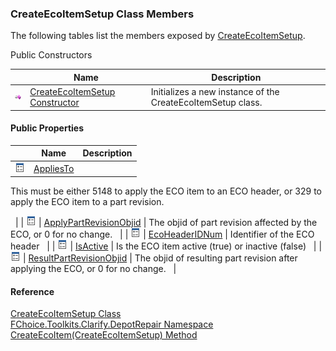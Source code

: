 ﻿### CreateEcoItemSetup Class Members

The following tables list the members exposed by [CreateEcoItemSetup](FChoice.Toolkits.Clarify~FChoice.Toolkits.Clarify.DepotRepair.CreateEcoItemSetup.md).

Public Constructors

|   | Name | Description |
| --- | --- | --- |
| ![Public Constructor](dotnetimages/publicConstructor.png) | [CreateEcoItemSetup Constructor](FChoice.Toolkits.Clarify~FChoice.Toolkits.Clarify.DepotRepair.CreateEcoItemSetup~_ctor.md) | Initializes a new instance of the CreateEcoItemSetup class.   |



#### Public Properties

|   | Name | Description |
| --- | --- | --- |
| ![Public Property](dotnetimages/publicProperty.png) | [AppliesTo](FChoice.Toolkits.Clarify~FChoice.Toolkits.Clarify.DepotRepair.CreateEcoItemSetup~AppliesTo.md) | 
This must be either 5148 to apply the ECO item to an ECO header, or 329 to apply the ECO item to a part revision.

  |
| ![Public Property](dotnetimages/publicProperty.png) | [ApplyPartRevisionObjid](FChoice.Toolkits.Clarify~FChoice.Toolkits.Clarify.DepotRepair.CreateEcoItemSetup~ApplyPartRevisionObjid.md) | The objid of part revision affected by the ECO, or 0 for no change.   |
| ![Public Property](dotnetimages/publicProperty.png) | [EcoHeaderIDNum](FChoice.Toolkits.Clarify~FChoice.Toolkits.Clarify.DepotRepair.CreateEcoItemSetup~EcoHeaderIDNum.md) | Identifier of the ECO header   |
| ![Public Property](dotnetimages/publicProperty.png) | [IsActive](FChoice.Toolkits.Clarify~FChoice.Toolkits.Clarify.DepotRepair.CreateEcoItemSetup~IsActive.md) | Is the ECO item active (true) or inactive (false)   |
| ![Public Property](dotnetimages/publicProperty.png) | [ResultPartRevisionObjid](FChoice.Toolkits.Clarify~FChoice.Toolkits.Clarify.DepotRepair.CreateEcoItemSetup~ResultPartRevisionObjid.md) | The objid of resulting part revision after applying the ECO, or 0 for no change.   |





#### Reference

[CreateEcoItemSetup Class](FChoice.Toolkits.Clarify~FChoice.Toolkits.Clarify.DepotRepair.CreateEcoItemSetup.md)  
[FChoice.Toolkits.Clarify.DepotRepair Namespace](FChoice.Toolkits.Clarify~FChoice.Toolkits.Clarify.DepotRepair_namespace.md)  
[CreateEcoItem(CreateEcoItemSetup) Method](FChoice.Toolkits.Clarify~FChoice.Toolkits.Clarify.DepotRepair.DepotRepairToolkit~CreateEcoItem(CreateEcoItemSetup).md)